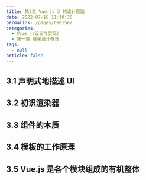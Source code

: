 ```yaml
---
title: 第3章 Vue.js 3 的设计思路
date: 2022-07-16 11:10:36
permalink: /pages/08e15e/
categories: 
  - 《Vue.js设计与实现》
  - 第一篇 框架设计概览
tags: 
  - null
article: false
---
```


## 3.1 声明式地描述 UI

## 3.2 初识渲染器

## 3.3 组件的本质

## 3.4 模板的工作原理

## 3.5 Vue.js 是各个模块组成的有机整体
